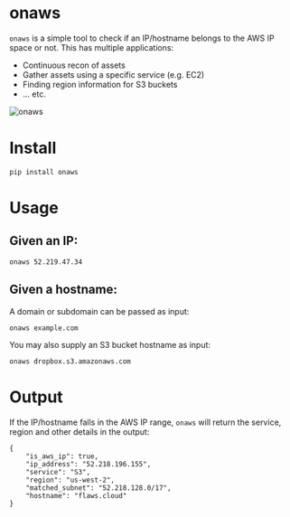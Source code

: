 # onaws

`onaws` is a simple tool to check if an IP/hostname belongs to the AWS IP space or not. This has multiple applications:

- Continuous recon of assets
- Gather assets using a specific service (e.g. EC2)
- Finding region information for S3 buckets
- ... etc.


![onaws](https://user-images.githubusercontent.com/3582096/123628738-10b18a80-d831-11eb-8a1a-6b8cdb58dafd.png)


# Install

```
pip install onaws
```

# Usage

## Given an IP:
```
onaws 52.219.47.34
```

## Given a hostname:

A domain or subdomain can be passed as input:

```
onaws example.com
```

You may also supply an S3 bucket hostname as input:

```
onaws dropbox.s3.amazonaws.com
```

# Output

If the IP/hostname falls in the AWS IP range, `onaws` will return the service, region and other details in the output:

```
{
    "is_aws_ip": true,
    "ip_address": "52.218.196.155",
    "service": "S3",
    "region": "us-west-2",
    "matched_subnet": "52.218.128.0/17",
    "hostname": "flaws.cloud"
}
```
